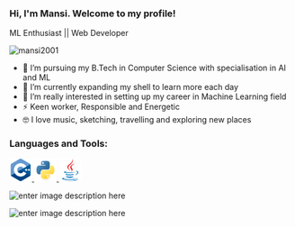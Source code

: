### Hi, I'm Mansi. Welcome to my profile!

ML Enthusiast || Web Developer

<p align="left"> <img src="https://komarev.com/ghpvc/?username=mansi2001&label=Profile%20views&color=0e75b6&style=flat" alt="mansi2001" /> </p>

- 🔭 I’m pursuing my B.Tech in Computer Science with specialisation in AI and ML
- 🌱 I’m currently expanding my shell to learn more each day
- 👯 I’m really interested in setting up my career in Machine Learning field
- ⚡ Keen worker, Responsible and Energetic
- 🤓 I love music, sketching, travelling and exploring new places

<h3 align="left">Languages and Tools:</h3>
<p align="left"> <a href="https://www.w3schools.com/cpp/" target="_blank"> <img src="https://raw.githubusercontent.com/devicons/devicon/master/icons/cplusplus/cplusplus-original.svg" alt="cplusplus" width="40" height="40"/> </a> <a href="https://www.python.org" target="_blank"> <img src="https://raw.githubusercontent.com/devicons/devicon/master/icons/python/python-original.svg" alt="python" width="40" height="40"/> </a>
 <a href="https://www.java.org" target="_blank"> <img src="https://raw.githubusercontent.com/devicons/devicon/master/icons/java/java-original.svg" alt="java" width="40" height="40"/> </a> 
</p>


![enter image description here](https://github-readme-stats-sigma-five.vercel.app/api?username=Mansi2001&theme=yeblu&show_icons=true)

![enter image description here](https://github-readme-stats-sigma-five.vercel.app/api/top-langs?username=Mansi2001&theme=onedark)


<!-- #### Connect with me: -->

<!-- <a href="https://www.linkedin.com/in/mansi-sahu-7973911bb/" target="blank"><img align="center" src="https://uxwing.com/wp-content/themes/uxwing/download/10-brands-and-social-media/linkedin-round-line-color.svg" alt="Mansi Sahu" height="30" width="40" /></a>
<a href="https://instagram.com/mansii.sahu" target="blank"><img align="center" src="https://uxwing.com/wp-content/themes/uxwing/download/10-brands-and-social-media/instagram-round-line-color.svg" alt="mansii.sahu" height="30" width="40" /></a> -->
</p> 
